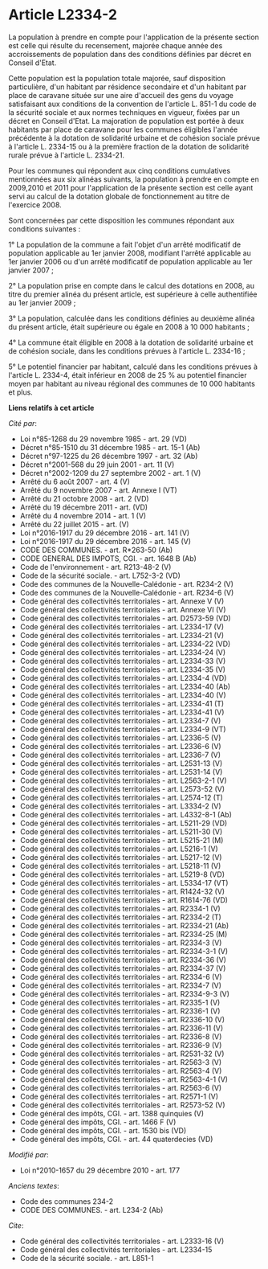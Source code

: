 # Article L2334-2

La population à prendre en compte pour l'application de la présente section est celle qui résulte du recensement, majorée
chaque année des accroissements de population dans des conditions définies par décret en Conseil d'Etat. 

Cette population est la population totale majorée, sauf disposition particulière, d'un habitant par résidence secondaire et
d'un habitant par place de caravane située sur une aire d'accueil des gens du voyage satisfaisant aux conditions de la
convention de l'article L. 851-1 du code de la sécurité sociale et aux normes techniques en vigueur, fixées par un décret en
Conseil d'Etat. La majoration de population est portée à deux habitants par place de caravane pour les communes éligibles
l'année précédente à la dotation de solidarité urbaine et de cohésion sociale prévue à l'article L. 2334-15 ou à la première
fraction de la dotation de solidarité rurale prévue à l'article L. 2334-21. 

Pour les communes qui répondent aux cinq conditions cumulatives mentionnées aux six alinéas suivants, la population à prendre
en compte en 2009,2010 et 2011 pour l'application de la présente section est celle ayant servi au calcul de la dotation
globale de fonctionnement au titre de l'exercice 2008. 

Sont concernées par cette disposition les communes répondant aux conditions suivantes : 

1° La population de la commune a fait l'objet d'un arrêté modificatif de population applicable au 1er janvier 2008, modifiant
l'arrêté applicable au 1er janvier 2006 ou d'un arrêté modificatif de population applicable au 1er janvier 2007 ; 

2° La population prise en compte dans le calcul des dotations en 2008, au titre du premier alinéa du présent article, est
supérieure à celle authentifiée au 1er janvier 2009 ; 

3° La population, calculée dans les conditions définies au deuxième alinéa du présent article, était supérieure ou égale en
2008 à 10 000 habitants ; 

4° La commune était éligible en 2008 à la dotation de solidarité urbaine et de cohésion sociale, dans les conditions prévues
à l'article L. 2334-16 ; 

5° Le potentiel financier par habitant, calculé dans les conditions prévues à l'article L. 2334-4, était inférieur en 2008 de
25 % au potentiel financier moyen par habitant au niveau régional des communes de 10 000 habitants et plus.

**Liens relatifs à cet article**

_Cité par_:

  - Loi n°85-1268 du 29 novembre 1985 - art. 29 (VD)
  - Décret n°85-1510 du 31 décembre 1985 - art. 15-1 (Ab)
  - Décret n°97-1225 du 26 décembre 1997 - art. 32 (Ab)
  - Décret n°2001-568 du 29 juin 2001 - art. 11 (V)
  - Décret n°2002-1209 du 27 septembre 2002 - art. 1 (V)
  - Arrêté du 6 août 2007 - art. 4 (V)
  - Arrêté du 9 novembre 2007 - art. Annexe I (VT)
  - Arrêté du 21 octobre 2008 - art. 2 (VD)
  - Arrêté du 19 décembre 2011 - art. (VD)
  - Arrêté du 4 novembre 2014 - art. 1 (V)
  - Arrêté du 22 juillet 2015 - art. (V)
  - Loi n°2016-1917 du 29 décembre 2016 - art. 141 (V)
  - Loi n°2016-1917 du 29 décembre 2016 - art. 145 (V)
  - CODE DES COMMUNES. - art. R*263-50 (Ab)
  - CODE GENERAL DES IMPOTS, CGI. - art. 1648 B (Ab)
  - Code de l'environnement - art. R213-48-2 (V)
  - Code de la sécurité sociale. - art. L752-3-2 (VD)
  - Code des communes de la Nouvelle-Calédonie - art. R234-2 (V)
  - Code des communes de la Nouvelle-Calédonie - art. R234-6 (V)
  - Code général des collectivités territoriales - art. Annexe V (V)
  - Code général des collectivités territoriales - art. Annexe VI (V)
  - Code général des collectivités territoriales - art. D2573-59 (VD)
  - Code général des collectivités territoriales - art. L2334-17 (V)
  - Code général des collectivités territoriales - art. L2334-21 (V)
  - Code général des collectivités territoriales - art. L2334-22 (VD)
  - Code général des collectivités territoriales - art. L2334-24 (V)
  - Code général des collectivités territoriales - art. L2334-33 (V)
  - Code général des collectivités territoriales - art. L2334-35 (V)
  - Code général des collectivités territoriales - art. L2334-4 (VD)
  - Code général des collectivités territoriales - art. L2334-40 (Ab)
  - Code général des collectivités territoriales - art. L2334-40 (V)
  - Code général des collectivités territoriales - art. L2334-41 (T)
  - Code général des collectivités territoriales - art. L2334-41 (V)
  - Code général des collectivités territoriales - art. L2334-7 (V)
  - Code général des collectivités territoriales - art. L2334-9 (VT)
  - Code général des collectivités territoriales - art. L2336-5 (V)
  - Code général des collectivités territoriales - art. L2336-6 (V)
  - Code général des collectivités territoriales - art. L2336-7 (V)
  - Code général des collectivités territoriales - art. L2531-13 (V)
  - Code général des collectivités territoriales - art. L2531-14 (V)
  - Code général des collectivités territoriales - art. L2563-2-1 (V)
  - Code général des collectivités territoriales - art. L2573-52 (V)
  - Code général des collectivités territoriales - art. L2574-12 (T)
  - Code général des collectivités territoriales - art. L3334-2 (V)
  - Code général des collectivités territoriales - art. L4332-8-1 (Ab)
  - Code général des collectivités territoriales - art. L5211-29 (VD)
  - Code général des collectivités territoriales - art. L5211-30 (V)
  - Code général des collectivités territoriales - art. L5215-21 (M)
  - Code général des collectivités territoriales - art. L5216-1 (V)
  - Code général des collectivités territoriales - art. L5217-12 (V)
  - Code général des collectivités territoriales - art. L5218-11 (V)
  - Code général des collectivités territoriales - art. L5219-8 (VD)
  - Code général des collectivités territoriales - art. L5334-17 (VT)
  - Code général des collectivités territoriales - art. R1424-32 (V)
  - Code général des collectivités territoriales - art. R1614-76 (VD)
  - Code général des collectivités territoriales - art. R2334-1 (V)
  - Code général des collectivités territoriales - art. R2334-2 (T)
  - Code général des collectivités territoriales - art. R2334-21 (Ab)
  - Code général des collectivités territoriales - art. R2334-25 (M)
  - Code général des collectivités territoriales - art. R2334-3 (V)
  - Code général des collectivités territoriales - art. R2334-3-1 (V)
  - Code général des collectivités territoriales - art. R2334-36 (V)
  - Code général des collectivités territoriales - art. R2334-37 (V)
  - Code général des collectivités territoriales - art. R2334-6 (V)
  - Code général des collectivités territoriales - art. R2334-7 (V)
  - Code général des collectivités territoriales - art. R2334-9-3 (V)
  - Code général des collectivités territoriales - art. R2335-1 (V)
  - Code général des collectivités territoriales - art. R2336-1 (V)
  - Code général des collectivités territoriales - art. R2336-10 (V)
  - Code général des collectivités territoriales - art. R2336-11 (V)
  - Code général des collectivités territoriales - art. R2336-8 (V)
  - Code général des collectivités territoriales - art. R2336-9 (V)
  - Code général des collectivités territoriales - art. R2531-32 (V)
  - Code général des collectivités territoriales - art. R2563-3 (V)
  - Code général des collectivités territoriales - art. R2563-4 (V)
  - Code général des collectivités territoriales - art. R2563-4-1 (V)
  - Code général des collectivités territoriales - art. R2563-6 (V)
  - Code général des collectivités territoriales - art. R2571-1 (V)
  - Code général des collectivités territoriales - art. R2573-52 (V)
  - Code général des impôts, CGI. - art. 1388 quinquies (V)
  - Code général des impôts, CGI. - art. 1466 F (V)
  - Code général des impôts, CGI. - art. 1530 bis (VD)
  - Code général des impôts, CGI. - art. 44 quaterdecies (VD)

_Modifié par_:

  - Loi n°2010-1657 du 29 décembre 2010 - art. 177

_Anciens textes_:

  - Code des communes 234-2
  - CODE DES COMMUNES. - art. L234-2 (Ab)

_Cite_:

  - Code général des collectivités territoriales - art. L2333-16 (V)
  - Code général des collectivités territoriales - art. L2334-15
  - Code de la sécurité sociale. - art. L851-1

